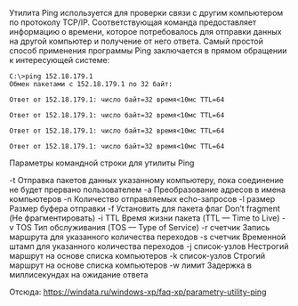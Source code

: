 Утилита Ping используется для проверки связи с другим компьютером по протоколу TCP/IP. Соответствующая команда предоставляет информацию о времени, которое потребовалось для отправки данных на другой компьютер и получение от него ответа. Самый простой способ применения программы Ping заключается в прямом обращении к интересующей системе:
~~~
C:\>ping 152.18.179.1
Обмен пакетами с 152.18.179.1 по 32 байт:

Ответ от 152.18.179.1: число байт=32 время<10мс TTL=64

Ответ от 152.18.179.1: число байт=32 время<10мс TTL=64

Ответ от 152.18.179.1: число байт=32 время<10мс TTL=64

Ответ от 152.18.179.1: число байт=32 время<10мс TTL=64
~~~

Параметры командной строки для утилиты Ping

-t	Отправка пакетов данных указанному компьютеру, пока соединение не будет прервано пользователем
-a	Преобразование адресов в имена компьютеров
-n	Количество отправляемых echo-запросов
-l размер	Размер буфера отправки
-f	Установить для пакета флаг Don’t fragment (Не фрагментировать)
-i TTL	Время жизни пакета (TTL — Time to Live)
-v TOS	Тип обслуживания (TOS — Type of Service)
-r счетчик	Запись маршрута для указанного количества переходов
-s счетчик	Временной штамп для указанного количества переходов
-j список-узлов	Нестрогий маршрут на основе списка компьютеров
-k список-узлов	Строгий маршрут на основе списка компьютеров
-w лимит	Задержка в миллисекундах на ожидание ответа

Отсюда: https://windata.ru/windows-xp/faq-xp/parametry-utility-ping